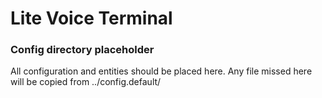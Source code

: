 # Lite Voice Terminal
### Config directory placeholder

All configuration and entities should be placed here. 
Any file missed here will be copied from ../config.default/